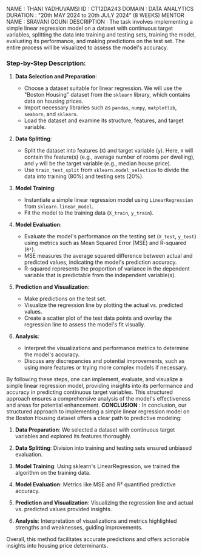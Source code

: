 NAME        : THANI YADHUVAMSI
ID          : CT12DA243
DOMAIN      : DATA ANALYTICS
DURATION    : "20th MAY 2024 to 20th JULY 2024” (8 WEEKS)
MENTOR NAME : SRAVANI GOUNI
DESCRIPTION : The task involves implementing a simple linear regression model on a dataset with continuous target variables, splitting the data into training and testing sets, training the model, evaluating its performance, and making predictions on the test set. The entire process will be visualized to assess the model's accuracy.

### Step-by-Step Description:

1. **Data Selection and Preparation**:
   - Choose a dataset suitable for linear regression. We will use the "Boston Housing" dataset from the `sklearn` library, which contains data on housing prices.
   - Import necessary libraries such as `pandas`, `numpy`, `matplotlib`, `seaborn`, and `sklearn`.
   - Load the dataset and examine its structure, features, and target variable.

2. **Data Splitting**:
   - Split the dataset into features (`X`) and target variable (`y`). Here, `X` will contain the feature(s) (e.g., average number of rooms per dwelling), and `y` will be the target variable (e.g., median house price).
   - Use `train_test_split` from `sklearn.model_selection` to divide the data into training (80%) and testing sets (20%).

3. **Model Training**:
   - Instantiate a simple linear regression model using `LinearRegression` from `sklearn.linear_model`.
   - Fit the model to the training data (`X_train`, `y_train`).

4. **Model Evaluation**:
   - Evaluate the model's performance on the testing set (`X_test`, `y_test`) using metrics such as Mean Squared Error (MSE) and R-squared (`R²`).
   - MSE measures the average squared difference between actual and predicted values, indicating the model's prediction accuracy.
   - R-squared represents the proportion of variance in the dependent variable that is predictable from the independent variable(s).

5. **Prediction and Visualization**:
   - Make predictions on the test set.
   - Visualize the regression line by plotting the actual vs. predicted values.
   - Create a scatter plot of the test data points and overlay the regression line to assess the model's fit visually.

6. **Analysis**:
   - Interpret the visualizations and performance metrics to determine the model's accuracy.
   - Discuss any discrepancies and potential improvements, such as using more features or trying more complex models if necessary.

By following these steps, one can implement, evaluate, and visualize a simple linear regression model, providing insights into its performance and accuracy in predicting continuous target variables.
 This structured approach ensures a comprehensive analysis of the model's effectiveness and areas for potential enhancement.
**CONCLUSION** :
In conclusion, our structured approach to implementing a simple linear regression model on the Boston Housing dataset offers a clear path to predictive modeling:

1. **Data Preparation**: We selected a dataset with continuous target variables and explored its features thoroughly.

2. **Data Splitting**: Division into training and testing sets ensured unbiased evaluation.

3. **Model Training**: Using sklearn's LinearRegression, we trained the algorithm on the training data.

4. **Model Evaluation**: Metrics like MSE and R² quantified predictive accuracy.

5. **Prediction and Visualization**: Visualizing the regression line and actual vs. predicted values provided insights.

6. **Analysis**: Interpretation of visualizations and metrics highlighted strengths and weaknesses, guiding improvements.

Overall, this method facilitates accurate predictions and offers actionable insights into housing price determinants.
